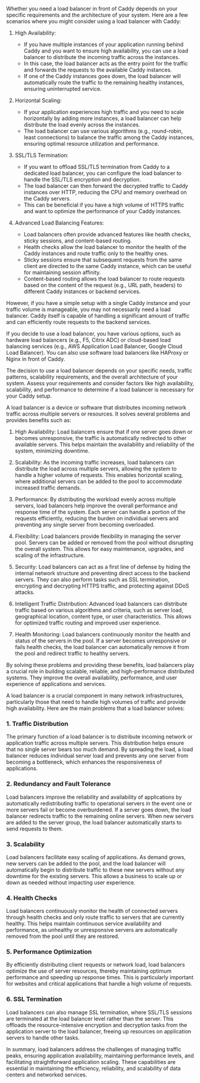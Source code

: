 Whether you need a load balancer in front of Caddy depends on your specific requirements and the architecture of your system. Here are a few scenarios where you might consider using a load balancer with Caddy:

1. High Availability:
   - If you have multiple instances of your application running behind Caddy and you want to ensure high availability, you can use a load balancer to distribute the incoming traffic across the instances.
   - In this case, the load balancer acts as the entry point for the traffic and forwards the requests to the available Caddy instances.
   - If one of the Caddy instances goes down, the load balancer will automatically route the traffic to the remaining healthy instances, ensuring uninterrupted service.

2. Horizontal Scaling:
   - If your application experiences high traffic and you need to scale horizontally by adding more instances, a load balancer can help distribute the load evenly across the instances.
   - The load balancer can use various algorithms (e.g., round-robin, least connections) to balance the traffic among the Caddy instances, ensuring optimal resource utilization and performance.

3. SSL/TLS Termination:
   - If you want to offload SSL/TLS termination from Caddy to a dedicated load balancer, you can configure the load balancer to handle the SSL/TLS encryption and decryption.
   - The load balancer can then forward the decrypted traffic to Caddy instances over HTTP, reducing the CPU and memory overhead on the Caddy servers.
   - This can be beneficial if you have a high volume of HTTPS traffic and want to optimize the performance of your Caddy instances.

4. Advanced Load Balancing Features:
   - Load balancers often provide advanced features like health checks, sticky sessions, and content-based routing.
   - Health checks allow the load balancer to monitor the health of the Caddy instances and route traffic only to the healthy ones.
   - Sticky sessions ensure that subsequent requests from the same client are directed to the same Caddy instance, which can be useful for maintaining session affinity.
   - Content-based routing allows the load balancer to route requests based on the content of the request (e.g., URL path, headers) to different Caddy instances or backend services.

However, if you have a simple setup with a single Caddy instance and your traffic volume is manageable, you may not necessarily need a load balancer. Caddy itself is capable of handling a significant amount of traffic and can efficiently route requests to the backend services.

If you decide to use a load balancer, you have various options, such as hardware load balancers (e.g., F5, Citrix ADC) or cloud-based load balancing services (e.g., AWS Application Load Balancer, Google Cloud Load Balancer). You can also use software load balancers like HAProxy or Nginx in front of Caddy.

The decision to use a load balancer depends on your specific needs, traffic patterns, scalability requirements, and the overall architecture of your system. Assess your requirements and consider factors like high availability, scalability, and performance to determine if a load balancer is necessary for your Caddy setup.

A load balancer is a device or software that distributes incoming network traffic across multiple servers or resources. It solves several problems and provides benefits such as:

1. High Availability: Load balancers ensure that if one server goes down or becomes unresponsive, the traffic is automatically redirected to other available servers. This helps maintain the availability and reliability of the system, minimizing downtime.

2. Scalability: As the incoming traffic increases, load balancers can distribute the load across multiple servers, allowing the system to handle a higher volume of requests. This enables horizontal scaling, where additional servers can be added to the pool to accommodate increased traffic demands.

3. Performance: By distributing the workload evenly across multiple servers, load balancers help improve the overall performance and response time of the system. Each server can handle a portion of the requests efficiently, reducing the burden on individual servers and preventing any single server from becoming overloaded.

4. Flexibility: Load balancers provide flexibility in managing the server pool. Servers can be added or removed from the pool without disrupting the overall system. This allows for easy maintenance, upgrades, and scaling of the infrastructure.

5. Security: Load balancers can act as a first line of defense by hiding the internal network structure and preventing direct access to the backend servers. They can also perform tasks such as SSL termination, encrypting and decrypting HTTPS traffic, and protecting against DDoS attacks.

6. Intelligent Traffic Distribution: Advanced load balancers can distribute traffic based on various algorithms and criteria, such as server load, geographical location, content type, or user characteristics. This allows for optimized traffic routing and improved user experience.

7. Health Monitoring: Load balancers continuously monitor the health and status of the servers in the pool. If a server becomes unresponsive or fails health checks, the load balancer can automatically remove it from the pool and redirect traffic to healthy servers.

By solving these problems and providing these benefits, load balancers play a crucial role in building scalable, reliable, and high-performance distributed systems. They improve the overall availability, performance, and user experience of applications and services.

A load balancer is a crucial component in many network infrastructures, particularly those that need to handle high volumes of traffic and provide high availability. Here are the main problems that a load balancer solves:

### 1. **Traffic Distribution**
The primary function of a load balancer is to distribute incoming network or application traffic across multiple servers. This distribution helps ensure that no single server bears too much demand. By spreading the load, a load balancer reduces individual server load and prevents any one server from becoming a bottleneck, which enhances the responsiveness of applications.

### 2. **Redundancy and Fault Tolerance**
Load balancers improve the reliability and availability of applications by automatically redistributing traffic to operational servers in the event one or more servers fail or become overburdened. If a server goes down, the load balancer redirects traffic to the remaining online servers. When new servers are added to the server group, the load balancer automatically starts to send requests to them.

### 3. **Scalability**
Load balancers facilitate easy scaling of applications. As demand grows, new servers can be added to the pool, and the load balancer will automatically begin to distribute traffic to these new servers without any downtime for the existing servers. This allows a business to scale up or down as needed without impacting user experience.

### 4. **Health Checks**
Load balancers continuously monitor the health of connected servers through health checks and only route traffic to servers that are currently healthy. This helps maintain continuous service availability and performance, as unhealthy or unresponsive servers are automatically removed from the pool until they are restored.

### 5. **Performance Optimization**
By efficiently distributing client requests or network load, load balancers optimize the use of server resources, thereby maintaining optimum performance and speeding up response times. This is particularly important for websites and critical applications that handle a high volume of requests.

### 6. **SSL Termination**
Load balancers can also manage SSL termination, where SSL/TLS sessions are terminated at the load balancer level rather than the server. This offloads the resource-intensive encryption and decryption tasks from the application server to the load balancer, freeing up resources on application servers to handle other tasks.

In summary, load balancers address the challenges of managing traffic peaks, ensuring application availability, maintaining performance levels, and facilitating straightforward application scaling. These capabilities are essential in maintaining the efficiency, reliability, and scalability of data centers and networked services.
